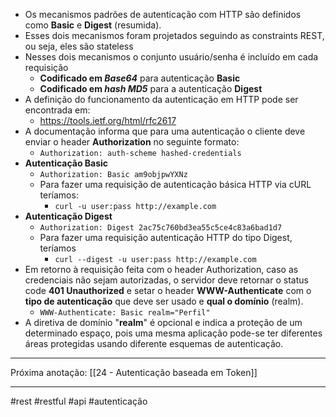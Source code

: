 - Os mecanismos padrões de autenticação com HTTP são definidos como **Basic** e **Digest** (resumida).
- Esses dois mecanismos foram projetados seguindo as constraints REST, ou seja, eles são stateless
- Nesses dois mecanismos o conjunto usuário/senha é incluído em cada requisição
	- **Codificado em *Base64*** para autenticação **Basic**
	- **Codificado em *hash MD5*** para a autenticação **Digest**
- A definição do funcionamento da autenticação em HTTP pode ser encontrada em:
	- https://tools.ietf.org/html/rfc2617
- A documentação informa que para uma autenticação o cliente deve enviar o header **Authorization** no seguinte formato:
	- `Authorization: auth-scheme hashed-credentials`
- **Autenticação Basic**
	- `Authorization: Basic am9objpwYXNz`
	- Para fazer uma requisição de autenticação básica HTTP via cURL teríamos:
		- `curl -u user:pass http://example.com`
- **Autenticação Digest**
	- `Authorization: Digest 2ac75c760bd3ea55c5ce4c83a6bad1d7`
	- Para fazer uma requisição autenticação HTTP do tipo Digest, teríamos
		- `curl --digest -u user:pass http://example.com`
- Em retorno à requisição feita com o header Authorization, caso as credenciais não sejam autorizadas, o servidor deve retornar o status code **401 Unauthorized** e setar o header **WWW-Authenticate** com o **tipo de autenticação** que deve ser usado e **qual o domínio** (realm).
	- `WWW-Authenticate: Basic realm="Perfil"`
- A diretiva de domínio "**realm**" é opcional e indica a proteção de um determinado espaço, pois uma mesma aplicação pode-se ter diferentes áreas protegidas usando diferente esquemas de autenticação.
---
Próxima anotação: [[24 - Autenticação baseada em Token]]

---
#rest #restful #api #autenticação